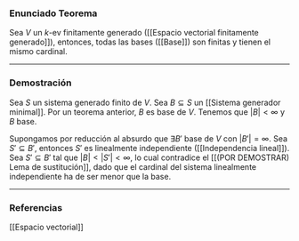 ### Enunciado Teorema

Sea $V$ un $k$-ev finitamente generado ([[Espacio vectorial finitamente generado]]), entonces, todas las bases ([[Base]]) son finitas y tienen el mismo cardinal.

---
### Demostración

Sea $S$ un sistema generado finito de $V$. Sea $B \subseteq S$ un [[Sistema generador minimal]]. Por un teorema anterior, $B$ es base de $V$. Tenemos que $|B| < \infty$ y $B$ base. 

Supongamos por reducción al absurdo que $\exists B'$ base de $V$ con $|B'| = \infty$. Sea $S' \subseteq B'$, entonces $S'$ es linealmente independiente ([[Independencia lineal]]). Sea $S' \subseteq B'$ tal que $|B| < |S'| < \infty$, lo cual contradice el [[(POR DEMOSTRAR) Lema de sustitución]], dado que el cardinal del sistema linealmente independiente ha de ser menor que la base.



---
### Referencias
[[Espacio vectorial]]